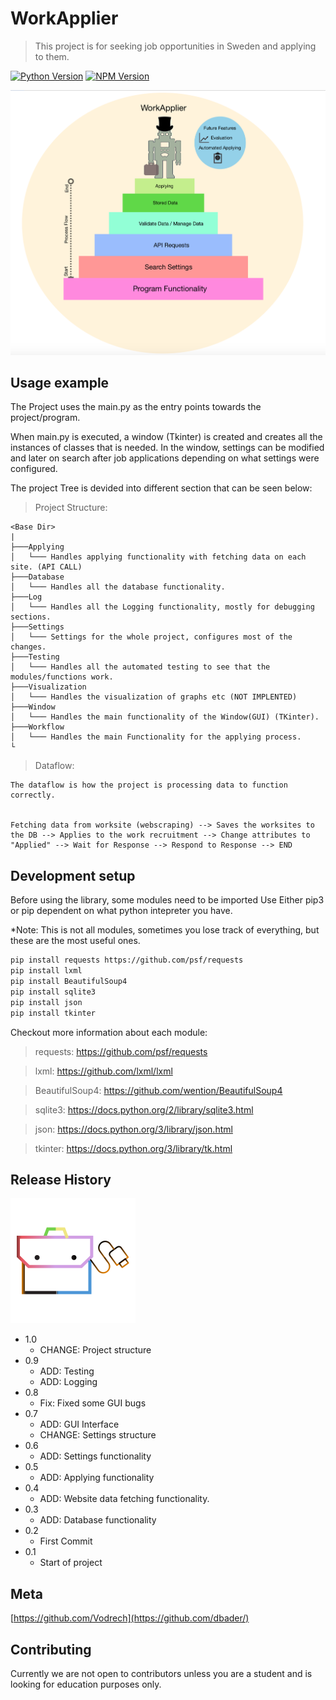 # WorkApplier
> This project is for seeking job opportunities in Sweden and applying to them.

[![Python Version][python-version]][npm-url]
[![NPM Version][npm-image]][npm-url]

![Project_Summary_Logo](https://github.com/Vodrech/WorkApplier/blob/master/projectDescription.png?raw=true)

## Usage example
The Project uses the main.py as the entry points towards the project/program.

When main.py is executed, a window (Tkinter) is created and creates all the instances of classes that is needed.
In the window, settings can be modified and later on search after job applications depending on what settings were configured.

The project Tree is devided into different section that can be seen below:

> Project Structure:
```
<Base Dir>
|
├───Applying
│   └─── Handles applying functionality with fetching data on each site. (API CALL)
├───Database
│   └─── Handles all the database functionality.
├───Log
│   └─── Handles all the Logging functionality, mostly for debugging sections.
├───Settings
│   └─── Settings for the whole project, configures most of the changes.
├───Testing
│   └─── Handles all the automated testing to see that the modules/functions work.
├───Visualization
│   └─── Handles the visualization of graphs etc (NOT IMPLENTED)
├───Window
│   └─── Handles the main functionality of the Window(GUI) (TKinter).
├───Workflow
│   └─── Handles the main Functionality for the applying process.
└
```
> Dataflow:
```
The dataflow is how the project is processing data to function correctly.


Fetching data from worksite (webscraping) --> Saves the worksites to the DB --> Applies to the work recruitment --> Change attributes to "Applied" --> Wait for Response --> Respond to Response --> END 
```

## Development setup

Before using the library, some modules need to be imported
Use Either pip3 or pip dependent on what python intepreter you have.

*Note: This is not all modules, sometimes you lose track of everything, but these are the most useful ones.

```sh
pip install requests https://github.com/psf/requests
pip install lxml
pip install BeautifulSoup4
pip install sqlite3
pip install json
pip install tkinter
```
Checkout more information about each module:
> requests: https://github.com/psf/requests

> lxml: https://github.com/lxml/lxml

> BeautifulSoup4: https://github.com/wention/BeautifulSoup4

> sqlite3: https://docs.python.org/2/library/sqlite3.html

> json: https://docs.python.org/3/library/json.html

> tkinter: https://docs.python.org/3/library/tk.html

## Release History

![Github Logo](https://github.com/Vodrech/WorkApplier/blob/master/logo.png?raw=true)
* 1.0
   * CHANGE: Project structure
* 0.9
   * ADD: Testing
   * ADD: Logging
* 0.8
   * Fix: Fixed some GUI bugs
* 0.7
   * ADD: GUI Interface
   * CHANGE: Settings structure
* 0.6
   * ADD: Settings functionality
* 0.5
    * ADD: Applying functionality
* 0.4
    * ADD: Website data fetching functionality. 
* 0.3
    * ADD: Database functionality
* 0.2
    * First Commit
* 0.1
    * Start of project

## Meta

[https://github.com/Vodrech](https://github.com/dbader/)

## Contributing

Currently we are not open to contributors unless you are a student and is looking for education purposes only.


<!-- Markdown link & img dfn's -->
[npm-image]: https://img.shields.io/badge/version-v1.0-brightgreen
[npm-url]: https://npmjs.org/package/datadog-metrics
[python-version]: https://img.shields.io/badge/python-%2B3.7-blue
